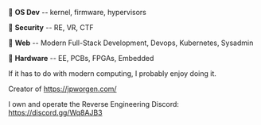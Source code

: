 🔸 **OS Dev** -- kernel, firmware, hypervisors

🔸 **Security** -- RE, VR, CTF

🔸 **Web** -- Modern Full-Stack Development, Devops, Kubernetes, Sysadmin

🔸 **Hardware** -- EE, PCBs, FPGAs, Embedded

If it has to do with modern computing, I probably enjoy doing it.

Creator of https://jpworgen.com/

I own and operate the Reverse Engineering Discord: https://discord.gg/Wq8AJB3


